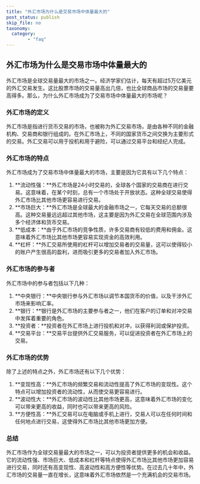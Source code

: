 ```yaml
---
title: "外汇市场为什么是交易市场中体量最大的"
post_status: publish
skip_file: no
taxonomy:
  category:
        - "faq"
---
```


## 外汇市场为什么是交易市场中体量最大的

外汇市场是全球交易量最大的市场之一。经济学家们估计，每天有超过5万亿美元的外汇交易发生。这比股票市场的交易量高出几倍，也比全球商品市场的交易量要高得多。那么，为什么外汇市场成为了交易市场中体量最大的市场呢？

### 外汇市场的定义

外汇市场是指进行货币交易的市场，也被称为外汇交易市场，是由各种不同的金融机构、交易商和银行组成的。在外汇市场上，不同的国家货币之间交换为主要形式的交易。外汇交易可以用于投机和用于避险，可以通过交易平台和经纪人完成。

### 外汇市场的特点

外汇市场成为了交易市场中体量最大的市场，主要是因为它具有以下几个特点：

1. **流动性强：**外汇市场是24小时交易的，全球各个国家的交易商在进行交易。这意味着，在某个时刻，总有一个市场处于开放状态。这种全球交易使得外汇市场比其他市场更容易进行交易。
2. **市场巨大：**外汇市场是全球最大的金融市场之一，它每天交易的总额很高。这种交易量远远超过其他市场，这主要是因为外汇交易在全球范围内涉及多个经济体和货币交易。
3. **低成本：**由于外汇市场的竞争性质，许多交易商有较低的费用和佣金。这意味着外汇市场比其他市场更容易实现资金的高效利用。
4. **杠杆：**外汇交易所使用的杠杆可以增加交易者的交易量，这可以使得较小的账户产生很高的盈利，进而吸引更多的交易者加入外汇市场。

### 外汇市场的参与者

外汇市场中的参与者包括以下几种：

1. **中央银行：**中央银行参与外汇市场以调节本国货币的价值，以及干涉外汇市场来影响汇率。
2. **银行：**银行是外汇市场的主要参与者之一，他们在客户的订单和对冲交易中发挥着重要的角色。
3. **投资者：**投资者在外汇市场上进行投机和对冲，以获得利润或保护投资。
4. **交易平台：**交易平台提供外汇交易服务，可以促进投资者在外汇市场上的交易。

### 外汇市场的优势

除了上述的特点之外，外汇市场还有以下几个优势：

1. **变现性高：**外汇市场的频繁交易和流动性提高了外汇市场的变现性。这个特点可以增加投资者的流动性，从而使交易更容易进行。
2. **波动性大：**外汇市场的波动性比其他市场更高，这意味着外汇市场的变化可以带来更高的收益，同时也可以带来更高的风险。
3. **方便性高：**外汇交易可以在电脑或手机上进行，交易人可以在任何时间和任何地点进行交易，这使得外汇市场比其他市场更加方便。

### 总结

外汇市场作为全球交易量最大的市场之一，可以为投资者提供更多的机会和收益。它的流动性强、市场巨大、低成本和杠杆等特点使得外汇市场比其他市场更加容易进行交易，同时还有高变现性、高波动性和高方便性等优势。在过去几十年中，外汇市场的交易量一直在增长，这意味着外汇市场依然是一个充满机会的交易市场。
